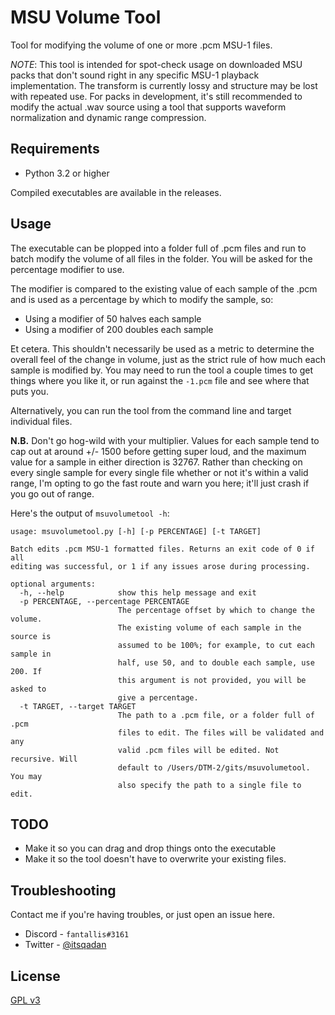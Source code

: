 # MSU Volume Tool

Tool for modifying the volume of one or more .pcm MSU-1 files.

_NOTE_: This tool is intended for spot-check usage on downloaded MSU packs that
don't sound right in any specific MSU-1 playback implementation. The transform
is currently lossy and structure may be lost with repeated use. For packs in
development, it's still recommended to modify the actual .wav source using a
tool that supports waveform normalization and dynamic range compression.

## Requirements

* Python 3.2 or higher

Compiled executables are available in the releases.

## Usage

The executable can be plopped into a folder full of .pcm files and run to batch
modify the volume of all files in the folder. You will be asked for the
percentage modifier to use.

The modifier is compared to the existing value of each sample of the .pcm and is
used as a percentage by which to modify the sample, so:

* Using a modifier of 50 halves each sample
* Using a modifier of 200 doubles each sample

Et cetera. This shouldn't necessarily be used as a metric to determine the
overall feel of the change in volume, just as the strict rule of how much each
sample is modified by. You may need to run the tool a couple times to get things
where you like it, or run against the `-1.pcm` file and see where that puts you.

Alternatively, you can run the tool from the command line and target individual
files.

**N.B.** Don't go hog-wild with your multiplier. Values for each sample tend to
cap out at around +/- 1500 before getting super loud, and the maximum value for
a sample in either direction is 32767. Rather than checking on every single
sample for every single file whether or not it's within a valid range, I'm
opting to go the fast route and warn you here; it'll just crash if you go out of
range.

Here's the output of `msuvolumetool -h`:

```
usage: msuvolumetool.py [-h] [-p PERCENTAGE] [-t TARGET]

Batch edits .pcm MSU-1 formatted files. Returns an exit code of 0 if all
editing was successful, or 1 if any issues arose during processing.

optional arguments:
  -h, --help            show this help message and exit
  -p PERCENTAGE, --percentage PERCENTAGE
                        The percentage offset by which to change the volume.
                        The existing volume of each sample in the source is
                        assumed to be 100%; for example, to cut each sample in
                        half, use 50, and to double each sample, use 200. If
                        this argument is not provided, you will be asked to
                        give a percentage.
  -t TARGET, --target TARGET
                        The path to a .pcm file, or a folder full of .pcm
                        files to edit. The files will be validated and any
                        valid .pcm files will be edited. Not recursive. Will
                        default to /Users/DTM-2/gits/msuvolumetool. You may
                        also specify the path to a single file to edit.
```

## TODO

* Make it so you can drag and drop things onto the executable
* Make it so the tool doesn't have to overwrite your existing files.

## Troubleshooting

Contact me if you're having troubles, or just open an issue here.

* Discord - `fantallis#3161`
* Twitter - [@itsqadan](https://twitter.com/itsqadan)

## License

[GPL v3](https://www.gnu.org/licenses/gpl.txt)
